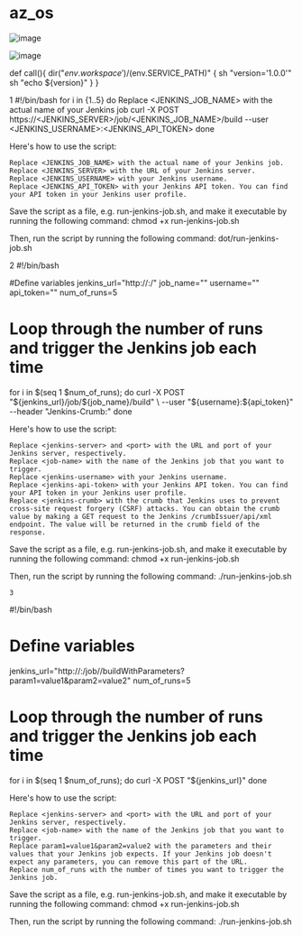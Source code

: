 # az_os

![image](https://user-images.githubusercontent.com/49773554/207243902-344f12b0-6d9f-4e7d-9f73-2b5c68ddfec2.png)

![image](https://user-images.githubusercontent.com/49773554/207273674-23af7e54-0b80-477f-8b07-94d4044ccb7c.png)



def call(){
	dir("${env.workspace}')/$(env.SERVICE_PATH)" {
	  sh "version='1.0.0'"
	  sh  "echo ${version}"
	}
}


1
#!/bin/bash
for i in {1..5}
do
   Replace <JENKINS_JOB_NAME> with the actual name of your Jenkins job
   curl -X POST https://<JENKINS_SERVER>/job/<JENKINS_JOB_NAME>/build --user <JENKINS_USERNAME>:<JENKINS_API_TOKEN>
done


Here's how to use the script:

    Replace <JENKINS_JOB_NAME> with the actual name of your Jenkins job.
    Replace <JENKINS_SERVER> with the URL of your Jenkins server.
    Replace <JENKINS_USERNAME> with your Jenkins username.
    Replace <JENKINS_API_TOKEN> with your Jenkins API token. You can find your API token in your Jenkins user profile.

Save the script as a file, e.g. run-jenkins-job.sh, and make it executable by running the following 
command:
chmod +x run-jenkins-job.sh

Then, run the script by running the following command:
dot/run-jenkins-job.sh

2
#!/bin/bash

#Define variables
jenkins_url="http://<jenkins-server>:<port>/"
job_name="<job-name>"
username="<jenkins-username>"
api_token="<jenkins-api-token>"
num_of_runs=5

# Loop through the number of runs and trigger the Jenkins job each time
for i in $(seq 1 $num_of_runs); do
    curl -X POST "${jenkins_url}/job/${job_name}/build" \
    --user "${username}:${api_token}" \
    --header "Jenkins-Crumb:<jenkins-crumb>"
done

Here's how to use the script:

    Replace <jenkins-server> and <port> with the URL and port of your Jenkins server, respectively.
    Replace <job-name> with the name of the Jenkins job that you want to trigger.
    Replace <jenkins-username> with your Jenkins username.
    Replace <jenkins-api-token> with your Jenkins API token. You can find your API token in your Jenkins user profile.
    Replace <jenkins-crumb> with the crumb that Jenkins uses to prevent cross-site request forgery (CSRF) attacks. You can obtain the crumb value by making a GET request to the Jenkins /crumbIssuer/api/xml endpoint. The value will be returned in the crumb field of the response.

Save the script as a file, e.g. run-jenkins-job.sh, and make it executable by running the following command:
chmod +x run-jenkins-job.sh

Then, run the script by running the following command:
./run-jenkins-job.sh

	
	3

#!/bin/bash

# Define variables
jenkins_url="http://<jenkins-server>:<port>/job/<job-name>/buildWithParameters?param1=value1&param2=value2"
num_of_runs=5

# Loop through the number of runs and trigger the Jenkins job each time
for i in $(seq 1 $num_of_runs); do
    curl -X POST "${jenkins_url}"
done


Here's how to use the script:

    Replace <jenkins-server> and <port> with the URL and port of your Jenkins server, respectively.
    Replace <job-name> with the name of the Jenkins job that you want to trigger.
    Replace param1=value1&param2=value2 with the parameters and their values that your Jenkins job expects. If your Jenkins job doesn't expect any parameters, you can remove this part of the URL.
    Replace num_of_runs with the number of times you want to trigger the Jenkins job.

Save the script as a file, e.g. run-jenkins-job.sh, and make it executable by running the following command:
chmod +x run-jenkins-job.sh

Then, run the script by running the following command:
./run-jenkins-job.sh


